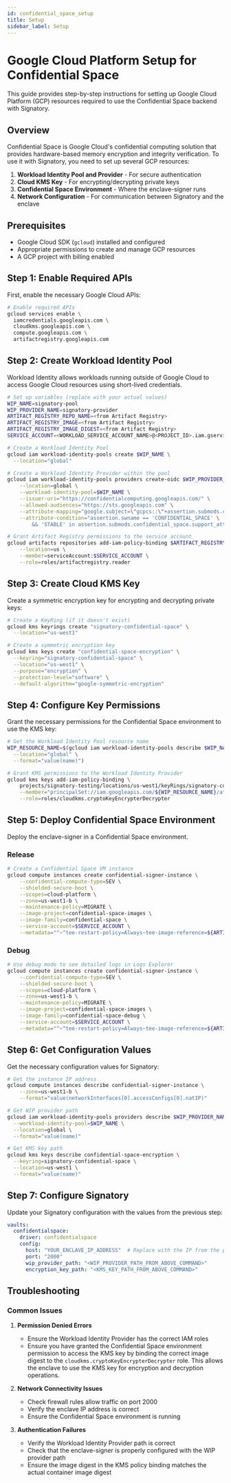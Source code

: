 ```yaml
---
id: confidential_space_setup
title: Setup
sidebar_label: Setup
---
```


# Google Cloud Platform Setup for Confidential Space

This guide provides step-by-step instructions for setting up Google Cloud Platform (GCP) resources required to use the Confidential Space backend with Signatory.

## Overview

Confidential Space is Google Cloud's confidential computing solution that provides hardware-based memory encryption and integrity verification. To use it with Signatory, you need to set up several GCP resources:

1. **Workload Identity Pool and Provider** - For secure authentication
2. **Cloud KMS Key** - For encrypting/decrypting private keys
3. **Confidential Space Environment** - Where the enclave-signer runs
4. **Network Configuration** - For communication between Signatory and the enclave

## Prerequisites

- Google Cloud SDK (`gcloud`) installed and configured
- Appropriate permissions to create and manage GCP resources
- A GCP project with billing enabled

## Step 1: Enable Required APIs

First, enable the necessary Google Cloud APIs:

```bash
# Enable required APIs
gcloud services enable \
  iamcredentials.googleapis.com \
  cloudkms.googleapis.com \
  compute.googleapis.com \
  artifactregistry.googleapis.com
```

## Step 2: Create Workload Identity Pool

Workload Identity allows workloads running outside of Google Cloud to access Google Cloud resources using short-lived credentials.

```bash
# Set up variables (replace with your actual values)
WIP_NAME=signatory-pool
WIP_PROVIDER_NAME=signatory-provider
ARTIFACT_REGISTRY_REPO_NAME=<from Artifact Registry>
ARTIFACT_REGISTRY_IMAGE=<from Artifact Registry>
ARTIFACT_REGISTRY_IMAGE_DIGEST=<from Artifact Registry>
SERVICE_ACCOUNT=<WORKLOAD_SERVICE_ACCOUNT_NAME>@<PROJECT_ID>.iam.gserviceaccount.com
```

```bash
# Create a Workload Identity Pool
gcloud iam workload-identity-pools create $WIP_NAME \
  --location="global"

# Create a Workload Identity Provider within the pool
gcloud iam workload-identity-pools providers create-oidc $WIP_PROVIDER_NAME \
    --location=global \
    --workload-identity-pool=$WIP_NAME \
    --issuer-uri="https://confidentialcomputing.googleapis.com/" \
    --allowed-audiences="https://sts.googleapis.com" \
    --attribute-mapping="google.subject=\"gcpcs::\"+assertion.submods.container.image_digest+\"::\"+assertion.submods.gce.project_number+\"::\"+assertion.submods.gce.instance_id,attribute.image_digest=assertion.submods.container.image_digest" \
    --attribute-condition="assertion.swname == 'CONFIDENTIAL_SPACE' \
        && 'STABLE' in assertion.submods.confidential_space.support_attributes"

# Grant Artifact Registry permissions to the service account
gcloud artifacts repositories add-iam-policy-binding $ARTIFACT_REGISTRY_REPO_NAME \
    --location=us \
    --member=serviceAccount:$SERVICE_ACCOUNT \
    --role=roles/artifactregistry.reader
```

## Step 3: Create Cloud KMS Key

Create a symmetric encryption key for encrypting and decrypting private keys:

```bash
# Create a KeyRing (if it doesn't exist)
gcloud kms keyrings create "signatory-confidential-space" \
  --location="us-west1"

# Create a symmetric encryption key
gcloud kms keys create "confidential-space-encryption" \
  --keyring="signatory-confidential-space" \
  --location="us-west1" \
  --purpose="encryption" \
  --protection-level="software" \
  --default-algorithm="google-symmetric-encryption"
```

## Step 4: Configure Key Permissions

Grant the necessary permissions for the Confidential Space environment to use the KMS key:

```bash
# Get the Workload Identity Pool resource name
WIP_RESOURCE_NAME=$(gcloud iam workload-identity-pools describe $WIP_NAME \
  --location="global" \
  --format="value(name)")

# Grant KMS permissions to the Workload Identity Provider
gcloud kms keys add-iam-policy-binding \
    projects/signatory-testing/locations/us-west1/keyRings/signatory-confidential-space/cryptoKeys/confidential-space-encryption \
    --member="principalSet://iam.googleapis.com/${WIP_RESOURCE_NAME}/attribute.image_digest/${ARTIFACT_REGISTRY_IMAGE_DIGEST}" \
    --role=roles/cloudkms.cryptoKeyEncrypterDecrypter
```

## Step 5: Deploy Confidential Space Environment

Deploy the enclave-signer in a Confidential Space environment. 

### Release
```bash
# Create a Confidential Space VM instance
gcloud compute instances create confidential-signer-instance \
    --confidential-compute-type=SEV \
    --shielded-secure-boot \
    --scopes=cloud-platform \
    --zone=us-west1-b \
    --maintenance-policy=MIGRATE \
    --image-project=confidential-space-images \
    --image-family=confidential-space \
    --service-account=$SERVICE_ACCOUNT \
    --metadata="^~^tee-restart-policy=Always~tee-image-reference=${ARTIFACT_REGISTRY_IMAGE}"
```
### Debug
```bash
# Use debug mode to see detailed logs in Logs Explorer
gcloud compute instances create confidential-signer-instance \
    --confidential-compute-type=SEV \
    --shielded-secure-boot \
    --scopes=cloud-platform \
    --zone=us-west1-b \
    --maintenance-policy=MIGRATE \
    --image-project=confidential-space-images \
    --image-family=confidential-space-debug \
    --service-account=$SERVICE_ACCOUNT \
    --metadata="^~^tee-restart-policy=Always~tee-image-reference=${ARTIFACT_REGISTRY_IMAGE}~tee-container-log-redirect=true"
```

## Step 6: Get Configuration Values

Get the necessary configuration values for Signatory:

```bash
# Get the instance IP address
gcloud compute instances describe confidential-signer-instance \
    --zone=us-west1-b \
    --format="value(networkInterfaces[0].accessConfigs[0].natIP)"

# Get WIP provider path
gcloud iam workload-identity-pools providers describe $WIP_PROVIDER_NAME \
  --workload-identity-pool=$WIP_NAME \
  --location=global \
  --format="value(name)"

# Get KMS key path
gcloud kms keys describe confidential-space-encryption \
  --keyring=signatory-confidential-space \
  --location=us-west1 \
  --format="value(name)"
```

## Step 7: Configure Signatory

Update your Signatory configuration with the values from the previous step:

```yaml
vaults:
  confidentialspace:
    driver: confidentialspace
    config:
      host: "YOUR_ENCLAVE_IP_ADDRESS"  # Replace with the IP from the previous step
      port: "2000"
      wip_provider_path: "<WIP_PROVIDER_PATH_FROM_ABOVE_COMMAND>"           # Replace with the output from the gcloud command above
      encryption_key_path: "<KMS_KEY_PATH_FROM_ABOVE_COMMAND>"              # Replace with the output from the gcloud command above
```

## Troubleshooting

### Common Issues

1. **Permission Denied Errors**
   - Ensure the Workload Identity Provider has the correct IAM roles
   - Ensure you have granted the Confidential Space environment permission to access the KMS key by binding the correct image digest to the `cloudkms.cryptoKeyEncrypterDecrypter` role. This allows the enclave to use the KMS key for encryption and decryption operations.

2. **Network Connectivity Issues**
   - Check firewall rules allow traffic on port 2000
   - Verify the enclave IP address is correct
   - Ensure the Confidential Space environment is running

3. **Authentication Failures**
   - Verify the Workload Identity Provider path is correct
   - Check that the enclave-signer is properly configured with the WIP provider path
   - Ensure the image digest in the KMS policy binding matches the actual container image digest


